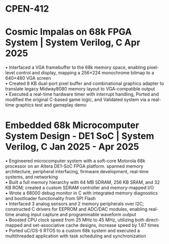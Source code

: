 # CPEN-412

# Cosmic Impalas on 68k FPGA System | System Verilog, C Apr 2025      
• Interfaced a VGA framebuffer to the 68k memory space, enabling pixel-level control and display, mapping a
256×224 monochrome bitmap to a 640×480 VGA screen   
• Created 8 KB dual-port pixel buffer and combinational graphics adapter to translate legacy Midway8080 memory
layout to VGA-compatible output   
• Executed a real-time hardware timer with interrupt handling, Ported and modified the original C-based game logic,
and Validated system via a real-time graphics test and gameplay demo   

# Embedded 68k Microcomputer System Design - DE1 SoC | System Verilog, C Jan 2025 - Apr 2025   
• Engineered microcomputer system with a soft-core Motorola 68k processor on an Altera DE1-SoC FPGA platform.
spanned memory architecture, peripheral interfacing, firmware development, real-time systems, and networking   
• Built a full memory hierarchy with 64 MB SDRAM, 256 KB SRAM, and 32 KB ROM; created a custom SDRAM
controller and memory-mapped I/O   
• Wrote a 68000 debug monitor in C with integrated memory diagnostics and bootloader functionality from SPI
Flash   
• Interfaced 3 analog sensors and 2 memory peripherals over I2C; constructed C drivers for EEPROM and
ADC/DAC modules, enabling real-time analog input capture and programmable waveform output   
• Boosted CPU clock speed from 25 MHz to 45 MHz, utilizing both direct-mapped and set-associative cache designs,
increase speed by 1.67 times   
• Ported uC/OS-II RTOS to a custom 68k system and executed a multithreaded application with task scheduling and
synchronization   
